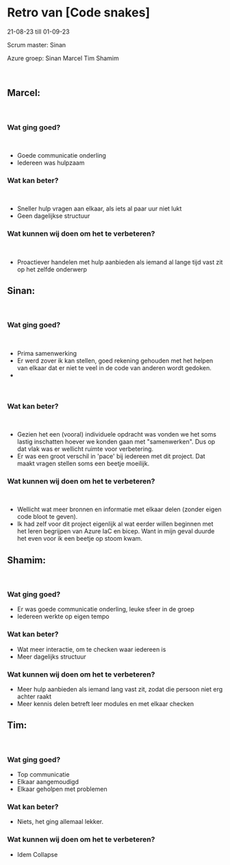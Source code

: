 # Retro van [Code snakes] 
21-08-23 till 01-09-23

Scrum master: Sinan

Azure groep: 
Sinan
Marcel
Tim
Shamim

​
## Marcel:
​
### Wat ging goed?
​
- Goede communicatie onderling
- Iedereen was hulpzaam
​
​
### Wat kan beter?
​
- Sneller hulp vragen aan elkaar, als iets al paar uur niet lukt
- Geen dagelijkse structuur
​
### Wat kunnen wij doen om het te verbeteren?
​
- Proactiever handelen met hulp aanbieden als iemand al lange tijd vast zit op het zelfde onderwerp
​
## Sinan:
​
### Wat ging goed?
​
- Prima samenwerking
- Er werd zover ik kan stellen, goed rekening gehouden met het helpen van elkaar dat er niet te veel in de code van anderen wordt gedoken.
- 
​
### Wat kan beter?
​
- Gezien het een (vooral) individuele opdracht was vonden we het soms lastig inschatten hoever we konden gaan met "samenwerken". Dus op dat vlak was er wellicht ruimte voor verbetering. 
- Er was een groot verschil in 'pace' bij iedereen met dit project. Dat maakt vragen stellen soms een beetje moeilijk.
​
### Wat kunnen wij doen om het te verbeteren?
​
- Wellicht wat meer bronnen en informatie met elkaar delen (zonder eigen code bloot te geven).
- Ik had zelf voor dit project eigenlijk al wat eerder willen beginnen met het leren begrijpen van Azure IaC en bicep. Want in mijn geval duurde het even voor ik een beetje op stoom kwam.
​
​
## Shamim:
​
### Wat ging goed?
- Er was goede communicatie onderling, leuke sfeer in de groep
- Iedereen werkte op eigen tempo
​
​
### Wat kan beter?
- Wat meer interactie, om te checken waar iedereen is
- Meer dagelijks structuur
​
### Wat kunnen wij doen om het te verbeteren?
- Meer hulp aanbieden als iemand lang vast zit, zodat die persoon niet erg achter raakt
- Meer kennis delen betreft leer modules en met elkaar checken
​
​
## Tim:
​
### Wat ging goed?
- Top communicatie
- Elkaar aangemoudigd
- Elkaar geholpen met problemen
​
​
### Wat kan beter?
- Niets, het ging allemaal lekker.
​
### Wat kunnen wij doen om het te verbeteren?
- Idem
Collapse











